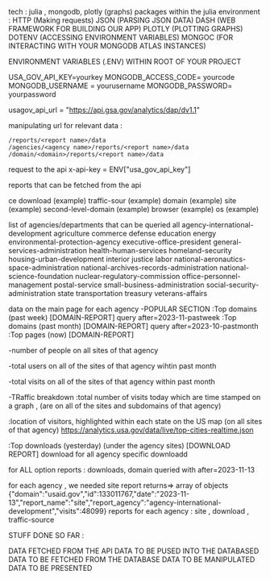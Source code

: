 tech : julia , mongodb, plotly (graphs)
packages within the julia environment : 
HTTP (Making requests)
JSON (PARSING JSON DATA)
DASH (WEB FRAMEWORK FOR BUILDING OUR APP)
PLOTLY (PLOTTING GRAPHS)
DOTENV (ACCESSING ENVIRONMENT VARIABLES)
MONGOC (FOR INTERACTING WITH YOUR MONGODB ATLAS INSTANCES)

ENVIRONMENT VARIABLES (.ENV) WITHIN ROOT OF YOUR PROJECT


USA_GOV_API_KEY=yourkey
MONGODB_ACCESS_CODE= yourcode 
MONGODB_USERNAME = yourusername
MONGODB_PASSWORD= yourpassword


usagov_api_url = "https://api.gsa.gov/analytics/dap/dv1.1"


manipulating url for relevant data : 

    /reports/<report name>/data
    /agencies/<agency name>/reports/<report name>/data
    /domain/<domain>/reports/<report name>/data

request to the api
x-api-key = ENV["usa_gov_api_key"]



reports that can be fetched from the api 

  ce  download (example) 
    traffic-sour (example)
    domain (example)
    site (example)
    second-level-domain (example)
    browser (example)
    os (example)





list of agencies/departments that can be queried
    all
    agency-international-development 
    agriculture 
    commerce 
    defense 
    education 
    energy 
    environmental-protection-agency 
    executive-office-president 
    general-services-administration 
    health-human-services 
    homeland-security 
    housing-urban-development 
    interior 
    justice 
    labor 
    national-aeronautics-space-administration 
    national-archives-records-administration 
    national-science-foundation 
    nuclear-regulatory-commission 
    office-personnel-management 
    postal-service 
    small-business-administration 
    social-security-administration 
    state 
    transportation 
    treasury 
    veterans-affairs 







data on the main page for each agency
-POPULAR SECTION
:Top domains (past week) [DOMAIN-REPORT] query after=2023-11-pastweek
:Top domains (past month) [DOMAIN-REPORT] query after=2023-10-pastmonth
:Top pages (now) [DOMAIN-REPORT] 





-number of people on all sites of that agency 


-total users on all of the sites of that agency wihtin past month 

-total visits on all of the sites of that agency within past month 



-TRaffic breakdown 
:total number of visits today which are time stamped on a graph , (are on all of the sites and subdomains of that agency)

:location of visitors, highlighted within each state on the US map (on all sites of that agency) 
https://analytics.usa.gov/data/live/top-cities-realtime.json

:Top downloads (yesterday) (under the agency sites) [DOWNLOAD REPORT]
download for all
agency specific downloadd


for ALL option
reports : downloads, domain
queried with after=2023-11-13



for each agency , we needed site report 
returns=> array of objects 
{"domain":"usaid.gov","id":133011767,"date":"2023-11-13","report_name":"site","report_agency":"agency-international-development","visits":48099}
reports for each agency : site , download , traffic-source





STUFF DONE SO FAR :

DATA FETCHED FROM THE API
DATA TO BE PUSED INTO THE DATABASED
DATA TO BE FETCHED FROM THE DATABASE 
DATA TO BE MANIPULATED
DATA TO BE PRESENTED
